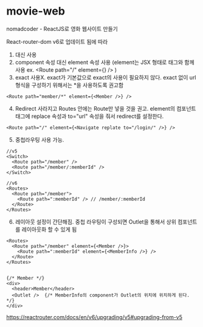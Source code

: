# movie-web
nomadcoder - ReactJS로 영화 웹사이트 만들기

React-router-dom v6로 업데이트 됨에 따라 
1. <Switch /> 대신 <Routes /> 사용
2. component 속성 대신 element 속성 사용 (element는 JSX 형태로 태그와 함께 사용 ex. <Route path="/" element={<Home />} /> )
3. exact 사용X. exact가 기본값으로 exact의 사용이 필요하지 않다. exact 없이 url 형식을 구성하기 위해서는 *을 사용하도록 권고함
```
<Route path="member/*" element={<Member />} />
```
4. Redirect 사라지고 Routes 안에는 Route만 넣을 것을 권고. element의 컴포넌트 태그에 replace 속성과 to="url" 속성을 줘서 redirect를 설정한다.
```
<Route path="/" element={<Navigate replate to="/login/" />} />
```
5. 중첩라우팅 사용 가능.
```
//v5
<Switch>
  <Route path="/member" />
  <Route path="/member/:memberId" />
</Switch>

//v6
<Routes>
  <Route path="/member">
    <Route path=":memberId" /> // /member/:memberId
  </Route>
</Routes>
```

6. 레이아웃 설정이 간단해짐. 중첩 라우팅이 구성되면 Outlet을 통해서 상위 컴포넌트를 레이아웃화 할 수 있게 됨
```
<Routes>
  <Route path="/member" element={<Member />}>
  	<Route path=":memberId" element={<MemberInfo />} />
  </Route>
</Routes>


{/* Member */}
<div>
  <header>Member</header>
  <Outlet />  {/* MemberInfo의 component가 Outlet의 위치에 위치하게 된다. */}
</div>
```

https://reactrouter.com/docs/en/v6/upgrading/v5#upgrading-from-v5
